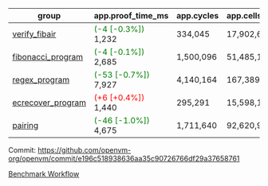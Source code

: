| group | app.proof_time_ms | app.cycles | app.cells_used | leaf.proof_time_ms | leaf.cycles | leaf.cells_used |
| -- | -- | -- | -- | -- | -- | -- |
| [verify_fibair](https://github.com/openvm-org/openvm/blob/benchmark-results/benchmarks-pr/1479/verify_fibair-e196c518938636aa35c90726766df29a37658761.md) |<span style='color: green'>(-4 [-0.3%])</span> 1,232 |  334,045 |  17,902,612 |- | - | - |
| [fibonacci_program](https://github.com/openvm-org/openvm/blob/benchmark-results/benchmarks-pr/1479/fibonacci-e196c518938636aa35c90726766df29a37658761.md) |<span style='color: green'>(-4 [-0.1%])</span> 2,685 |  1,500,096 |  51,485,167 |- | - | - |
| [regex_program](https://github.com/openvm-org/openvm/blob/benchmark-results/benchmarks-pr/1479/regex-e196c518938636aa35c90726766df29a37658761.md) |<span style='color: green'>(-53 [-0.7%])</span> 7,927 |  4,140,164 |  167,389,450 |- | - | - |
| [ecrecover_program](https://github.com/openvm-org/openvm/blob/benchmark-results/benchmarks-pr/1479/ecrecover-e196c518938636aa35c90726766df29a37658761.md) |<span style='color: red'>(+6 [+0.4%])</span> 1,440 |  295,291 |  15,598,160 |- | - | - |
| [pairing](https://github.com/openvm-org/openvm/blob/benchmark-results/benchmarks-pr/1479/pairing-e196c518938636aa35c90726766df29a37658761.md) |<span style='color: green'>(-46 [-1.0%])</span> 4,675 |  1,711,640 |  92,620,923 |- | - | - |


Commit: https://github.com/openvm-org/openvm/commit/e196c518938636aa35c90726766df29a37658761

[Benchmark Workflow](https://github.com/openvm-org/openvm/actions/runs/13936319093)
